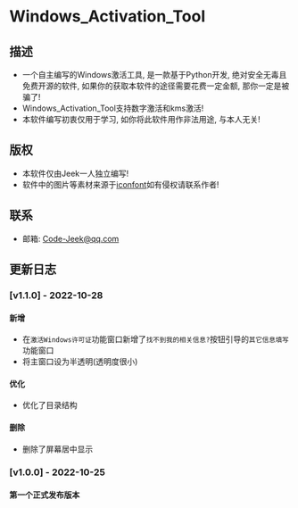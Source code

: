 # Windows_Activation_Tool

## 描述

- 一个自主编写的Windows激活工具, 是一款基于Python开发, 绝对安全无毒且免费开源的软件, 如果你的获取本软件的途径需要花费一定金额, 那你一定是被骗了!
- Windows_Activation_Tool支持数字激活和kms激活!
- 本软件编写初衷仅用于学习, 如你将此软件用作非法用途, 与本人无关!

## 版权

- 本软件仅由Jeek一人独立编写!
- 软件中的图片等素材来源于[iconfont](https://www.iconfont.cn/)如有侵权请联系作者!

## 联系

- 邮箱: Code-Jeek@qq.com

## 更新日志

### [v1.1.0] - 2022-10-28

#### 新增

- 在`激活Windows许可证`功能窗口新增了`找不到我的相关信息?`按钮引导的`其它信息填写`功能窗口
- 将主窗口设为半透明(透明度很小)

#### 优化

- 优化了目录结构

####  删除

- 删除了屏幕居中显示

### [v1.0.0] - 2022-10-25

#### 第一个正式发布版本
